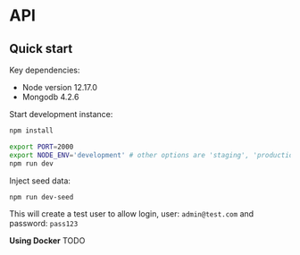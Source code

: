 
# API 

## Quick start

Key dependencies:

- Node version 12.17.0
- Mongodb 4.2.6

Start development instance:

```bash
npm install

export PORT=2000
export NODE_ENV='development' # other options are 'staging', 'production'
npm run dev
```

Inject seed data:

```bash
npm run dev-seed
```

This will create a test user to allow login, user: `admin@test.com` and password: `pass123`

**Using Docker**
TODO
 
 
 
 
